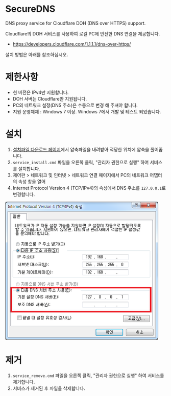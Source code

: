 # SecureDNS
DNS proxy service for Cloudflare DOH (DNS over HTTPS) support.


Cloudflare의 DOH 서비스를 사용하여 로컬 PC에 안전한 DNS 연결을 제공합니다.

 * https://developers.cloudflare.com/1.1.1.1/dns-over-https/

설치 방법은 아래를 참조하십시오.

# 제한사항
  * 현 버전은 IPv4만 지원합니다.
  * DOH 서버는 Cloudflare만 지원됩니다.
  * PC의 네트워크 설정(DNS 주소)은 수동으로 변경 해 주셔야 합니다.
  * 지원 운영체제 : Windows 7 이상. Windows 7에서 개발 및 테스트 되었습니다.

# 설치
 1. [설치파일 다운로드 페이지](https://github.com/Regentag/SecureDNS/releases)에서 압축파일을 내려받아 적당한 위치에 압축을 풀어줍니다.
 1. `service_install.cmd` 파일을 오른쪽 클릭, "관리자 권한으로 실행" 하여 서비스를 설치합니다.
 1. 제어판 > 네트워크 및 인터넷 > 네트워크 연결 페이지에서 PC의 네트워크 어댑터의 속성 창을 열어
 1. Internet Protocol Version 4 (TCP/IPv4)의 속성에서 DNS 주소를 `127.0.0.1`로 변경합니다.
 
  ![NIC Setting](nic_setting.png)
  
# 제거
  1. `service_remove.cmd` 파일을 오른쪽 클릭, "관리자 권한으로 실행" 하여 서비스를 제거합니다.
  1. 서비스가 제거된 후 파일을 삭제합니다.
  
  
